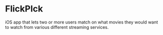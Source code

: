 # FlickPIck
iOS app that lets two or more users match on what movies they would want to watch from various different streaming services. 
